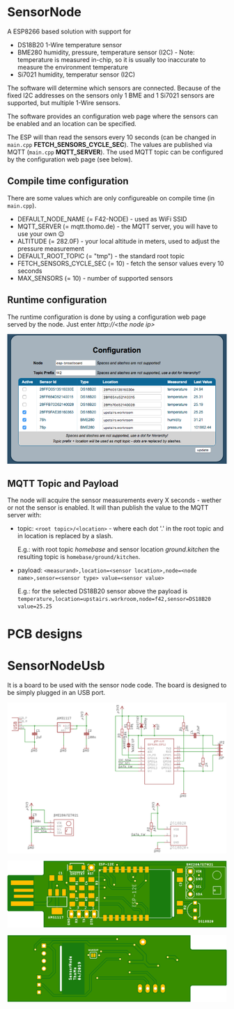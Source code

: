 # SensorNode

A ESP8266 based solution with support for

- DS18B20 1-Wire temperature sensor
- BME280 humidity, pressure, temperature sensor (I2C) - Note: temperature is measured in-chip, so it is usually too inaccurate to measure the environment temperature
- Si7021 humidity, temperatur sensor (I2C)

The software will determine which sensors are connected. Because of the fixed I2C addresses on the sensors only 1 BME and 1 Si7021 sensors are supported, but multiple 1-Wire sensors.

The software provides an configuration web page where the sensors can be enabled and an location can be specified.

The ESP will than read the sensors every 10 seconds (can be changed in `main.cpp` __FETCH_SENSORS_CYCLE_SEC__). The values are published via MQTT (`main.cpp` __MQTT_SERVER__). The used MQTT topic can be configured by the configuration web page (see below).

## Compile time configuration

There are some values which are only configureable on compile time (in `main.cpp`).

- DEFAULT_NODE_NAME (= F42-NODE) - used as WiFi SSID
- MQTT_SERVER (= mqtt.thomo.de) - the MQTT server, you will have to use your own :wink:
- ALTITUDE (= 282.0F) - your local altitude in meters, used to adjust the pressure measurement
- DEFAULT_ROOT_TOPIC (= "tmp") - the standard root topic
- FETCH_SENSORS_CYCLE_SEC (= 10) - fetch the sensor values every 10 seconds
- MAX_SENSORS (= 10) - number of supported sensors

## Runtime configuration

The runtime configuration is done by using a configuration web page served by the node. Just enter *http://\<the node ip\>*

![Configuration page](SensorNode_ConfigPage.png "Configuration page")

## MQTT Topic and Payload

The node will acquire the sensor measurements every X seconds - wether or not the sensor is enabled. It will than publish the value to the MQTT server with:

- topic: `<root topic>/<location>` - where each dot '.' in the root topic and in location is replaced by a slash. 
  
  E.g.: with root topic *homebase* and sensor location *ground.kitchen* the resulting topic is `homebase/ground/kitchen`. 
- payload: `<measurand>,location=<sensor location>,node=<node name>,sensor=<sensor type> value=<sensor value>`

  E.g.: for the selected DS18B20 sensor above the payload is `temperature,location=upstairs.workroom,node=f42,sensor=DS18B20 value=25.25`

# PCB designs

# SensorNodeUsb

It is a board to be used with the sensor node code. The board is designed to be simply plugged in an USB port.

![Circuit](board/SensorNodeUsb_Circuit.png "SensorNodeUsb circuit")

![PCB top layer](board/SensorNodeUsb_Top.png "SensorNodeUsb PCB top layer")

![PCB bottom layer](board/SensorNodeUsb_Bottom.png "SensorNodeUsb PCB bottom layer")